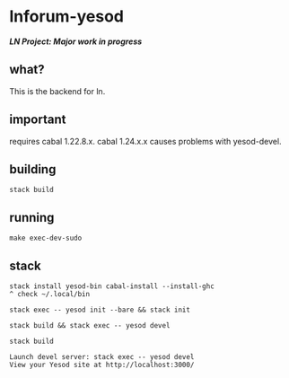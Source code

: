 # lnforum-yesod

***LN Project: Major work in progress***

## what?

This is the backend for ln.

## important

requires cabal 1.22.8.x. cabal 1.24.x.x causes problems with yesod-devel.

## building

```
stack build
```

## running

```
make exec-dev-sudo
```

## stack

```
stack install yesod-bin cabal-install --install-ghc
^ check ~/.local/bin

stack exec -- yesod init --bare && stack init

stack build && stack exec -- yesod devel

stack build

Launch devel server: stack exec -- yesod devel
View your Yesod site at http://localhost:3000/
```
